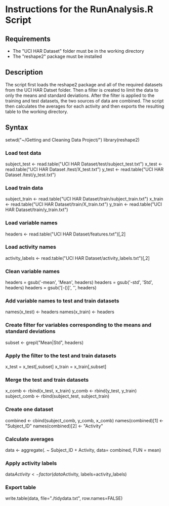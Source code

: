 # Instructions for the RunAnalysis.R Script

## Requirements
* The "UCI HAR Dataset" folder must be in the working directory
* The "reshape2" package must be installed

## Description
The script first loads the reshape2 package and all of the required datasets from the UCI HAR Datset folder.
Then a filter is created to limit the data to only the means and standard deviations. After the filter is applied
to the training and test datasets, the two sources of data are combined. The script then calculates the averages for each
activity and then exports the resulting table to the working directory.


## Syntax
setwd("~/Getting and Cleaning Data Project/")
library(reshape2)

### Load test data
subject_test <- read.table("UCI HAR Dataset/test/subject_test.txt")
x_test <- read.table("UCI HAR Dataset /test/X_test.txt")
y_test <- read.table("UCI HAR Dataset /test/y_test.txt")

### Load train data
subject_train <- read.table("UCI HAR Dataset/train/subject_train.txt")
x_train <- read.table("UCI HAR Dataset/train/X_train.txt")
y_train <- read.table("UCI HAR Dataset/train/y_train.txt")

### Load variable names
headers <- read.table("UCI HAR Dataset/features.txt")[,2]

### Load activity names
activity_labels <- read.table("UCI HAR Dataset/activity_labels.txt")[,2]

### Clean variable names
headers = gsub('-mean', 'Mean', headers)
headers = gsub('-std', 'Std', headers)
headers = gsub('[-()]', '', headers)

### Add variable names to test and train datasets
names(x_test) <- headers
names(x_train) <- headers

### Create filter for variables corresponding to the means and standard deviations
subset <- grepl("Mean|Std", headers)

### Apply the filter to the test and train datasets
x_test = x_test[,subset]
x_train = x_train[,subset]

### Merge the test and train datasets
x_comb <- rbind(x_test, x_train)
y_comb <- rbind(y_test, y_train)
subject_comb <- rbind(subject_test, subject_train)

### Create one dataset
combined <- cbind(subject_comb, y_comb, x_comb)
names(combined)[1] <- "Subject_ID"
names(combined)[2] <- "Activity"

### Calculate averages
data <- aggregate(. ~ Subject_ID + Activity, data= combined, FUN = mean)

### Apply activity labels
data$Activity <- factor(data$Activity, labels=activity_labels)

### Export table
write.table(data, file="./tidydata.txt", row.names=FALSE)

 